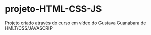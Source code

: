 # projeto-HTML-CSS-JS
Projeto criado através do curso em vídeo do Gustava Guanabara de HMLT/CSS/JAVASCRIP
